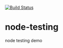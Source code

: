 [![Build Status](https://travis-ci.org/zhmxby/node-testing.svg?branch=master)](https://travis-ci.org/zhmxby/node-testing)

# node-testing
node testing demo
